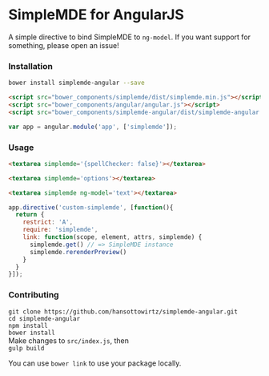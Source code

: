 # SimpleMDE for AngularJS

A simple directive to bind SimpleMDE to `ng-model`. If you want support for something, please open an issue!

### Installation
```bash
bower install simplemde-angular --save
```

```html
<script src="bower_components/simplemde/dist/simplemde.min.js"></script>
<script src="bower_components/angular/angular.js"></script>
<script src="bower_components/simplemde-angular/dist/simplemde-angular.js"></script>
```

```javascript
var app = angular.module('app', ['simplemde']);
```

### Usage
```html
<textarea simplemde='{spellChecker: false}'></textarea>
```

```html
<textarea simplemde='options'></textarea>
```

```html
<textarea simplemde ng-model='text'></textarea>
```

```javascript
app.directive('custom-simplemde', [function(){
  return {
    restrict: 'A',
    require: 'simplemde',
    link: function(scope, element, attrs, simplemde) {
      simplemde.get() // => SimpleMDE instance
      simplemde.rerenderPreview()
    }
  }
}]);
```

### Contributing

`git clone https://github.com/hansottowirtz/simplemde-angular.git`<br/>
`cd simplemde-angular`<br/>
`npm install`<br/>
`bower install`<br/>
Make changes to `src/index.js`, then<br/>
`gulp build`

You can use `bower link` to use your package locally.
